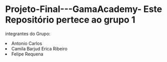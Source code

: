 # Projeto-Final---GamaAcademy- Este Repositório pertece ao grupo 1 
 integrantes do Grupo:
 <li> Antonio Carlos <li> Camila Barjud<l> Erica Ribeiro <li> Felipe Requena  
  
  
